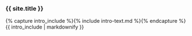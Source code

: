 <div class="well">
    <div class="row">
        <div class="col-md-12">
            <h3>
                {{ site.title }}
            </h3>
            <p>
                {% capture intro_include %}{% include intro-text.md %}{% endcapture %}
                {{ intro_include | markdownify }}
            </p>
        </div>
    </div>
</div>
